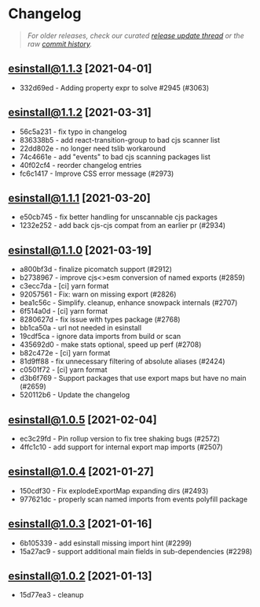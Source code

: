 # Changelog

> _For older releases, check our curated [release update thread](https://github.com/snowpackjs/snowpack/discussions/1183) or the raw [commit history](https://github.com/snowpackjs/snowpack/commits/main/esinstall)._

<!-- add changelog entries here - do not delete! -->

## esinstall@1.1.3 [2021-04-01]

* 332d69ed - Adding property expr to solve #2945 (#3063) <Nahuel Veron>

## esinstall@1.1.2 [2021-03-31]

* 56c5a231 - fix typo in changelog 
* 836338b5 - add react-transition-group to bad cjs scanner list 
* 22dd802e - no longer need tslib workaround 
* 74c4661e - add "events" to bad cjs scanning packages list 
* 40f02cf4 - reorder changelog entries 
* fc6c1417 - Improve CSS error message (#2973) <Drew Powers>

## esinstall@1.1.1 [2021-03-20]

* e50cb745 - fix better handling for unscannable cjs packages 
* 1232e252 - add back cjs-cjs compat from an earlier pr (#2934) 

## esinstall@1.1.0 [2021-03-19]

* a800bf3d - finalize picomatch support (#2912) 
* b2738967 - improve cjs<>esm conversion of named exports (#2859) 
* c3ecc7da - [ci] yarn format <natemoo-re>
* 92057561 - Fix: warn on missing export (#2826) <Nate Moore>
* bea1c56c - Simplify. cleanup, enhance snowpack internals (#2707) 
* 6f514a0d - [ci] yarn format <matthewp>
* 8280627d - fix issue with types package (#2768) 
* bb1ca50a - url not needed in esinstall 
* 19cdf5ca - ignore data imports from build or scan 
* 435692d0 - make stats optional, speed up perf (#2708) 
* b82c472e - [ci] yarn format 
* 81d9ff88 - fix unnecessary filtering of absolute aliases (#2424) <Jon Rimmer>
* c0501f72 - [ci] yarn format <matthewp>
* d3b6f769 - Support packages that use export maps but have no main (#2659) <Matthew Phillips>
* 520112b6 - Update the changelog <Matthew Phillips>

## esinstall@1.0.5 [2021-02-04]

* ec3c29fd - Pin rollup version to fix tree shaking bugs (#2572) <Matthew Phillips>
* 4ffc1c10 - add support for internal export map imports (#2507) 

## esinstall@1.0.4 [2021-01-27]

* 150cdf30 - Fix explodeExportMap expanding dirs (#2493) <Drew Powers>
* 977621dc - properly scan named imports from events polyfill package 

## esinstall@1.0.3 [2021-01-16]

- 6b105339 - add esinstall missing import hint (#2299)
- 15a27ac9 - support additional main fields in sub-dependencies (#2298) <Aaron Ross>

## esinstall@1.0.2 [2021-01-13]

- 15d77ea3 - cleanup

